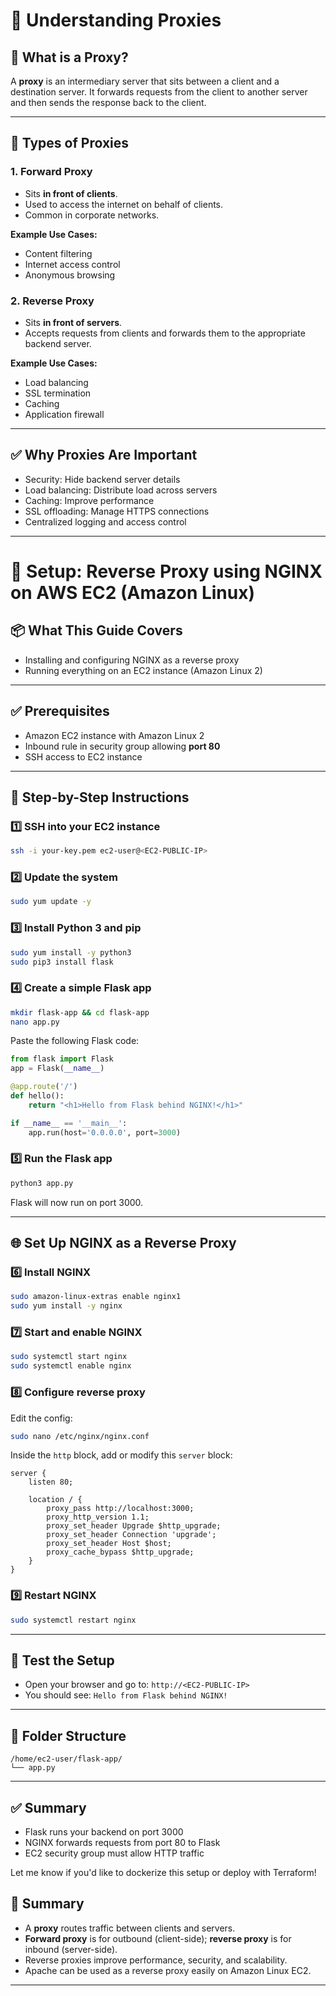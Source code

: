 # 🔌 Understanding Proxies

## 📘 What is a Proxy?

A **proxy** is an intermediary server that sits between a client and a destination server. It forwards requests from the client to another server and then sends the response back to the client.

---

## 🔄 Types of Proxies

### 1. **Forward Proxy**

* Sits **in front of clients**.
* Used to access the internet on behalf of clients.
* Common in corporate networks.

**Example Use Cases:**

* Content filtering
* Internet access control
* Anonymous browsing

### 2. **Reverse Proxy**

* Sits **in front of servers**.
* Accepts requests from clients and forwards them to the appropriate backend server.

**Example Use Cases:**

* Load balancing
* SSL termination
* Caching
* Application firewall

---

## ✅ Why Proxies Are Important

* Security: Hide backend server details
* Load balancing: Distribute load across servers
* Caching: Improve performance
* SSL offloading: Manage HTTPS connections
* Centralized logging and access control

---

# 🚀 Setup: Reverse Proxy using NGINX on AWS EC2 (Amazon Linux)

## 📦 What This Guide Covers

* Installing and configuring NGINX as a reverse proxy
* Running everything on an EC2 instance (Amazon Linux 2)

---

## ✅ Prerequisites

* Amazon EC2 instance with Amazon Linux 2
* Inbound rule in security group allowing **port 80**
* SSH access to EC2 instance

---

## 🔧 Step-by-Step Instructions

### 1️⃣ SSH into your EC2 instance

```bash
ssh -i your-key.pem ec2-user@<EC2-PUBLIC-IP>
```

### 2️⃣ Update the system

```bash
sudo yum update -y
```

### 3️⃣ Install Python 3 and pip

```bash
sudo yum install -y python3
sudo pip3 install flask
```

### 4️⃣ Create a simple Flask app

```bash
mkdir flask-app && cd flask-app
nano app.py
```

Paste the following Flask code:

```python
from flask import Flask
app = Flask(__name__)

@app.route('/')
def hello():
    return "<h1>Hello from Flask behind NGINX!</h1>"

if __name__ == '__main__':
    app.run(host='0.0.0.0', port=3000)
```

### 5️⃣ Run the Flask app

```bash
python3 app.py
```

Flask will now run on port 3000.

---

## 🌐 Set Up NGINX as a Reverse Proxy

### 6️⃣ Install NGINX

```bash
sudo amazon-linux-extras enable nginx1
sudo yum install -y nginx
```

### 7️⃣ Start and enable NGINX

```bash
sudo systemctl start nginx
sudo systemctl enable nginx
```

### 8️⃣ Configure reverse proxy

Edit the config:

```bash
sudo nano /etc/nginx/nginx.conf
```

Inside the `http` block, add or modify this `server` block:

```nginx
server {
    listen 80;

    location / {
        proxy_pass http://localhost:3000;
        proxy_http_version 1.1;
        proxy_set_header Upgrade $http_upgrade;
        proxy_set_header Connection 'upgrade';
        proxy_set_header Host $host;
        proxy_cache_bypass $http_upgrade;
    }
}
```

### 9️⃣ Restart NGINX

```bash
sudo systemctl restart nginx
```

---

## 🔎 Test the Setup

* Open your browser and go to: `http://<EC2-PUBLIC-IP>`
* You should see: `Hello from Flask behind NGINX!`

---

## 📁 Folder Structure

```
/home/ec2-user/flask-app/
└── app.py
```

---

## ✅ Summary

* Flask runs your backend on port 3000
* NGINX forwards requests from port 80 to Flask
* EC2 security group must allow HTTP traffic

Let me know if you'd like to dockerize this setup or deploy with Terraform!

## 📌 Summary

* A **proxy** routes traffic between clients and servers.
* **Forward proxy** is for outbound (client-side); **reverse proxy** is for inbound (server-side).
* Reverse proxies improve performance, security, and scalability.
* Apache can be used as a reverse proxy easily on Amazon Linux EC2.

---
